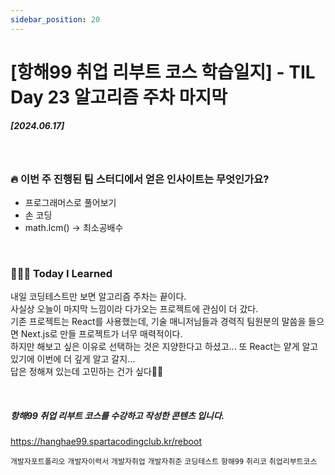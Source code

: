 ```yaml
---
sidebar_position: 20
---
```


# [항해99 취업 리부트 코스 학습일지] - TIL Day 23 알고리즘 주차 마지막


##### [2024.06.17]


<br/>

### 🔥 이번 주 진행된 팀 스터디에서 얻은 인사이트는 무엇인가요?

- 프로그래머스로 풀어보기
- 손 코딩 
- math.lcm() -> 최소공배수
  
  
<br/>

### 👩🏻‍💻 Today I Learned

내일 코딩테스트만 보면 알고리즘 주차는 끝이다. <br/>
사실상 오늘이 마지막 느낌이라 다가오는 프로젝트에 관심이 더 갔다.<br/>
기존 프로젝트는 React를 사용했는데, 기술 매니저님들과 경력직 팀원분의 말씀을 들으면 Next.js로 만들 프로젝트가 너무 매력적이다.<br/>
하지만 해보고 싶은 이유로 선택하는 것은 지양한다고 하셨고... 또 React는 얕게 알고 있기에 이번에 더 깊게 알고 갈지...<br/>
답은 정해져 있는데 고민하는 건가 싶다😵‍💫 <br/>





<br/>

##### 항해99 취업 리부트 코스를 수강하고 작성한 콘텐츠 입니다.
https://hanghae99.spartacodingclub.kr/reboot


```개발자포트폴리오``` ```개발자이력서``` ```개발자취업``` ```개발자취준``` ```코딩테스트``` ```항해99``` ```취리코``` ```취업리부트코스```




